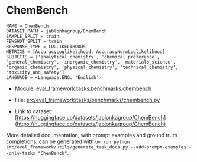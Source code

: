 # ChemBench

````
NAME = ChemBench
DATASET_PATH = jablonkagroup/ChemBench
SAMPLE_SPLIT = train
FEWSHOT_SPLIT = train
RESPONSE_TYPE = LOGLIKELIHOODS
METRICS = [AccuracyLoglikelihood, AccuracyNormLoglikelihood]
SUBJECTS = ['analytical_chemistry', 'chemical_preference', 'general_chemistry', 'inorganic_chemistry', 'materials_science', 'organic_chemistry', 'physical_chemistry', 'technical_chemistry', 'toxicity_and_safety']
LANGUAGE = <Language.ENG: 'English'>
````

- Module: [eval_framework.tasks.benchmarks.chembench](eval_framework.tasks.benchmarks.chembench)

- File: [src/eval_framework/tasks/benchmarks/chembench.py](../../src/eval_framework/tasks/benchmarks/chembench.py)

- Link to dataset: [https://huggingface.co/datasets/jablonkagroup/ChemBench](https://huggingface.co/datasets/jablonkagroup/ChemBench)

More detailed documentation, with prompt examples and ground truth completions, can be generated with `uv run python src/eval_framework/utils/generate_task_docs.py --add-prompt-examples --only-tasks "ChemBench"`.
